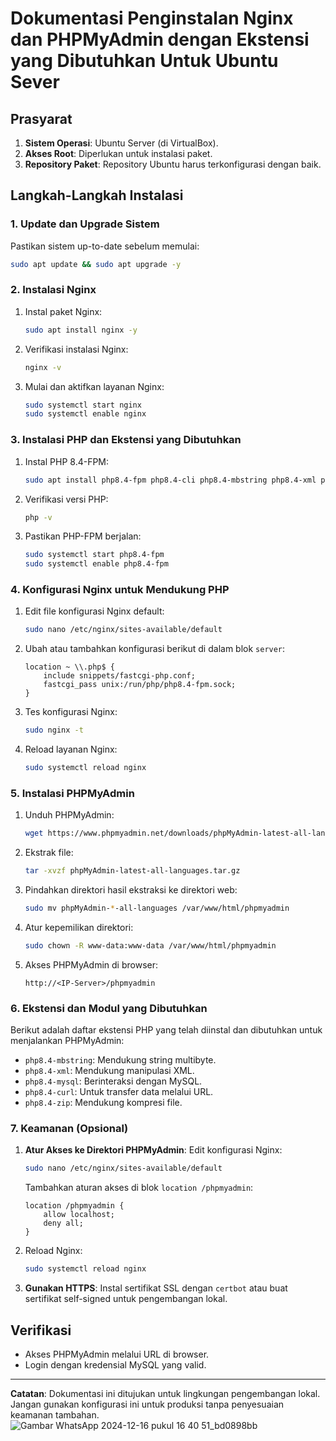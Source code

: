 # Dokumentasi Penginstalan Nginx dan PHPMyAdmin dengan Ekstensi yang Dibutuhkan Untuk Ubuntu Sever

## Prasyarat

1. **Sistem Operasi**: Ubuntu Server (di VirtualBox).
2. **Akses Root**: Diperlukan untuk instalasi paket.
3. **Repository Paket**: Repository Ubuntu harus terkonfigurasi dengan baik.

## Langkah-Langkah Instalasi

### 1. Update dan Upgrade Sistem

Pastikan sistem up-to-date sebelum memulai:

```bash
sudo apt update && sudo apt upgrade -y
```

### 2. Instalasi Nginx

1. Instal paket Nginx:
   ```bash
   sudo apt install nginx -y
   ```
2. Verifikasi instalasi Nginx:
   ```bash
   nginx -v
   ```
3. Mulai dan aktifkan layanan Nginx:
   ```bash
   sudo systemctl start nginx
   sudo systemctl enable nginx
   ```

### 3. Instalasi PHP dan Ekstensi yang Dibutuhkan

1. Instal PHP 8.4-FPM:
   ```bash
   sudo apt install php8.4-fpm php8.4-cli php8.4-mbstring php8.4-xml php8.4-mysql php8.4-curl php8.4-zip -y
   ```
2. Verifikasi versi PHP:
   ```bash
   php -v
   ```
3. Pastikan PHP-FPM berjalan:
   ```bash
   sudo systemctl start php8.4-fpm
   sudo systemctl enable php8.4-fpm
   ```

### 4. Konfigurasi Nginx untuk Mendukung PHP

1. Edit file konfigurasi Nginx default:
   ```bash
   sudo nano /etc/nginx/sites-available/default
   ```
2. Ubah atau tambahkan konfigurasi berikut di dalam blok `server`:
   ```nginx
   location ~ \\.php$ {
       include snippets/fastcgi-php.conf;
       fastcgi_pass unix:/run/php/php8.4-fpm.sock;
   }
   ```
3. Tes konfigurasi Nginx:
   ```bash
   sudo nginx -t
   ```
4. Reload layanan Nginx:
   ```bash
   sudo systemctl reload nginx
   ```

### 5. Instalasi PHPMyAdmin

1. Unduh PHPMyAdmin:
   ```bash
   wget https://www.phpmyadmin.net/downloads/phpMyAdmin-latest-all-languages.tar.gz
   ```
2. Ekstrak file:
   ```bash
   tar -xvzf phpMyAdmin-latest-all-languages.tar.gz
   ```
3. Pindahkan direktori hasil ekstraksi ke direktori web:
   ```bash
   sudo mv phpMyAdmin-*-all-languages /var/www/html/phpmyadmin
   ```
4. Atur kepemilikan direktori:
   ```bash
   sudo chown -R www-data:www-data /var/www/html/phpmyadmin
   ```
5. Akses PHPMyAdmin di browser:
   ```
   http://<IP-Server>/phpmyadmin
   ```

### 6. Ekstensi dan Modul yang Dibutuhkan

Berikut adalah daftar ekstensi PHP yang telah diinstal dan dibutuhkan untuk menjalankan PHPMyAdmin:

- `php8.4-mbstring`: Mendukung string multibyte.
- `php8.4-xml`: Mendukung manipulasi XML.
- `php8.4-mysql`: Berinteraksi dengan MySQL.
- `php8.4-curl`: Untuk transfer data melalui URL.
- `php8.4-zip`: Mendukung kompresi file.

### 7. Keamanan (Opsional)

1. **Atur Akses ke Direktori PHPMyAdmin**: Edit konfigurasi Nginx:
   ```bash
   sudo nano /etc/nginx/sites-available/default
   ```
   Tambahkan aturan akses di blok `location /phpmyadmin`:
   ```nginx
   location /phpmyadmin {
       allow localhost;
       deny all;
   }
   ```
2. Reload Nginx:
   ```bash
   sudo systemctl reload nginx
   ```
3. **Gunakan HTTPS**: Instal sertifikat SSL dengan `certbot` atau buat sertifikat self-signed untuk pengembangan lokal.

## Verifikasi

- Akses PHPMyAdmin melalui URL di browser.
- Login dengan kredensial MySQL yang valid.

---

**Catatan**: Dokumentasi ini ditujukan untuk lingkungan pengembangan lokal. Jangan gunakan konfigurasi ini untuk produksi tanpa penyesuaian keamanan tambahan.
![Gambar WhatsApp 2024-12-16 pukul 16 40 51_bd0898bb](https://github.com/user-attachments/assets/5965eca5-6fe8-4499-970e-79bbb17181c4)



